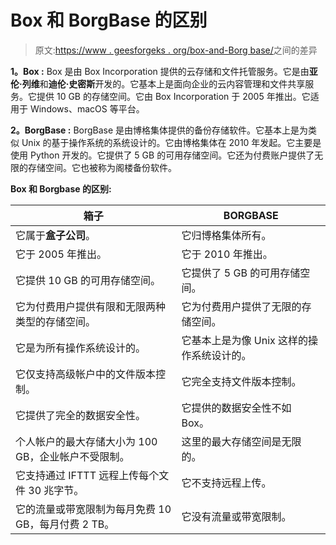 # Box 和 BorgBase 的区别

> 原文:[https://www . geesforgeks . org/box-and-Borg base/](https://www.geeksforgeeks.org/difference-between-box-and-borgbase/)之间的差异

**1。Box :**
Box 是由 Box Incorporation 提供的云存储和文件托管服务。它是由**亚伦·列维**和**迪伦·史密斯**开发的。它基本上是面向企业的云内容管理和文件共享服务。它提供 10 GB 的存储空间。它由 Box Incorporation 于 2005 年推出。它适用于 Windows、macOS 等平台。

**2。BorgBase :**
BorgBase 是由博格集体提供的备份存储软件。它基本上是为类似 Unix 的基于操作系统的系统设计的。它由博格集体在 2010 年发起。它主要是使用 Python 开发的。它提供了 5 GB 的可用存储空间。它还为付费账户提供了无限的存储空间。它也被称为阁楼备份软件。

**Box 和 Borgbase 的区别:**

<center>

| 箱子 | BORGBASE |
| --- | --- |
| 它属于**盒子公司**。 | 它归博格集体所有。 |
| 它于 2005 年推出。 | 它于 2010 年推出。 |
| 它提供 10 GB 的可用存储空间。 | 它提供了 5 GB 的可用存储空间。 |
| 它为付费用户提供有限和无限两种类型的存储空间。 | 它为付费用户提供了无限的存储空间。 |
| 它是为所有操作系统设计的。 | 它基本上是为像 Unix 这样的操作系统设计的。 |
| 它仅支持高级帐户中的文件版本控制。 | 它完全支持文件版本控制。 |
| 它提供了完全的数据安全性。 | 它提供的数据安全性不如 Box。 |
| 个人帐户的最大存储大小为 100 GB，企业帐户不受限制。 | 这里的最大存储空间是无限的。 |
| 它支持通过 IFTTT 远程上传每个文件 30 兆字节。 | 它不支持远程上传。 |
| 它的流量或带宽限制为每月免费 10 GB，每月付费 2 TB。 | 它没有流量或带宽限制。 |

</center>